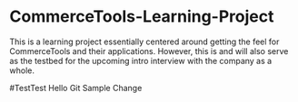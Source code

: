 # CommerceTools-Learning-Project
 This is a learning project essentially centered around getting the feel for CommerceTools and their applications. However, this is and will also serve as the testbed for the upcoming intro interview with the company as a whole. 

#TestTest Hello Git Sample Change